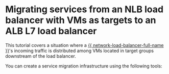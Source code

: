 # Migrating services from an NLB load balancer with VMs as targets to an ALB L7 load balancer


This tutorial covers a situation where a [{{ network-load-balancer-full-name }}](../../network-load-balancer/)'s incoming traffic is distributed among VMs located in target groups downstream of the load balancer.

You can create a service migration infrastructure using the following tools:
